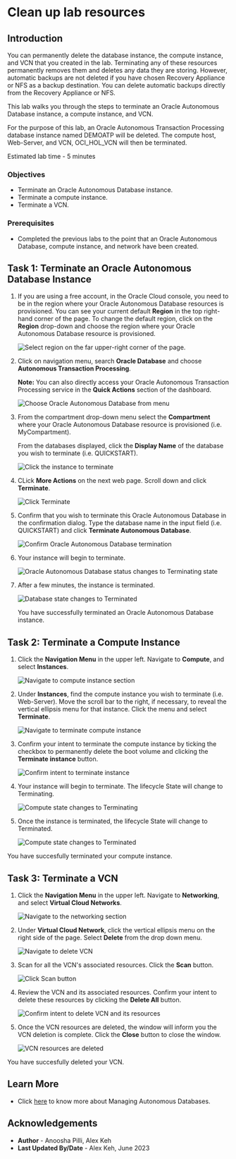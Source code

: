 # Clean up lab resources

## Introduction

You can permanently delete the database instance, the compute instance, and VCN that you created in the lab. Terminating any of these resources permanently removes them and deletes any data they are storing. However, automatic backups are not deleted if you have chosen Recovery Appliance or NFS as a backup destination. You can delete automatic backups directly from the Recovery Appliance or NFS.

This lab walks you through the steps to terminate an Oracle Autonomous Database instance, a compute instance, and VCN.

For the purpose of this lab, an Oracle Autonomous Transaction Processing database instance named DEMOATP will be deleted. The compute host, Web-Server, and VCN, OCI\_HOL\_VCN will then be terminated.

Estimated lab time - 5 minutes

### Objectives

- Terminate an Oracle Autonomous Database instance.
- Terminate a compute instance.
- Terminate a VCN.

### Prerequisites

- Completed the previous labs to the point that an Oracle Autonomous Database, compute instance, and network have been created.

## Task 1: Terminate an Oracle Autonomous Database Instance

1. If you are using a free account, in the Oracle Cloud console, you need to be in the region where your Oracle Autonomous Database resources is provisioned. You can see your current default **Region** in the top right-hand corner of the page. To change the default region, click on the **Region** drop-down and choose the region where your Oracle Autonomous Database resource is provisioned.

    ![Select region on the far upper-right corner of the page.](./images/select-cloud-region.png " ")

2. Click on navigation menu, search **Oracle Database** and choose **Autonomous Transaction Processing**.

    **Note:** You can also directly access your Oracle Autonomous Transaction Processing service in the **Quick Actions** section of the dashboard.

    ![Choose Oracle Autonomous Database from menu](./images/choose-atp.png " ")

3. From the compartment drop-down menu select the **Compartment** where your Oracle Autonomous Database resource is provisioned (i.e. MyCompartment). 

   From the databases displayed, click the **Display Name** of the database you wish to terminate (i.e. QUICKSTART).

    ![Click the instance to terminate](./images/click-adb.png " ")

4. CLick **More Actions** on the next web page. Scroll down and click **Terminate**.

    ![Click Terminate](./images/terminate.png " ")

5. Confirm that you wish to terminate this Oracle Autonomous Database in the confirmation dialog. Type the database name in the input field (i.e. QUICKSTART) and click **Terminate Autonomous Database**.

    ![Confirm Oracle Autonomous Database termination](./images/atp-terminate.png " ")

6.  Your instance will begin to terminate. 

    ![Oracle Autonomous Database status changes to Terminating state](./images/terminating.png " ")

7. After a few minutes, the instance is terminated.

    ![Database state changes to Terminated](./images/terminated.png " ")

    You have successfully terminated an Oracle Autonomous Database instance.

## Task 2: Terminate a Compute Instance

1. Click the **Navigation Menu** in the upper left. Navigate to **Compute**, and select **Instances**.

	![Navigate to compute instance section](./images/compute-instances.png " ")

2. Under **Instances**, find the compute instance you wish to terminate (i.e. Web-Server). Move the scroll bar to the right, if necessary, to reveal the vertical ellipsis menu for that instance. Click the menu and select **Terminate**.

	![Navigate to terminate compute instance](./images/terminate-compute.png " ")

3. Confirm your intent to terminate the compute instance by ticking the checkbox to permanently delete the boot volume and clicking the **Terminate instance** button.

	![Confirm intent to terminate instance](./images/confirm-compute-termination.png " ")

4. Your instance will begin to terminate. The lifecycle State will change to Terminating.

	![Compute state changes to Terminating](./images/compute-terminating.png " ")

5. Once the instance is terminated, the lifecycle State will change to Terminated.

	![Compute state changes to Terminated](./images/compute-terminated.png " ")

You have succesfully terminated your compute instance.

## Task 3: Terminate a VCN

1. Click the **Navigation Menu** in the upper left. Navigate to **Networking**, and select **Virtual Cloud Networks**.

	![Navigate to the networking section](./images/networking-vcn.png " ")

2. Under **Virtual Cloud Network**, click the vertical ellipsis menu on the right side of the page. Select **Delete** from the drop down menu.

	![Navigate to delete VCN](./images/delete-network.png " ")

3. Scan for all the VCN's associated resources. Click the **Scan** button.

	![Click Scan button](./images/vcn-scan.png " ")

4. Review the VCN and its associated resources. Confirm your intent to delete these resources by clicking the **Delete All** button.

	![Confirm intent to delete VCN and its resources](./images/confirm-vcn-deletion.png " ")

5. Once the VCN resources are deleted, the window will inform you the VCN deletion is complete. Click the **Close** button to close the window.

	![VCN resources are deleted](./images/vcn-deleted.png " ")

You have succesfully deleted your VCN.

## Learn More

* Click [here](https://docs.oracle.com/en-us/iaas/exadata/doc/eccmanagingadbs.html#GUID-A00BC3BB-3AE6-4FBF-AEAF-2D9C14CD1D9A) to know more about Managing Autonomous Databases.

## Acknowledgements

* **Author** - Anoosha Pilli, Alex Keh
* **Last Updated By/Date** - Alex Keh, June 2023